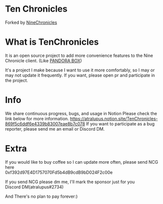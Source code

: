 Ten Chronicles
===============
Forked by [NineChronicles](https://github.com/planetarium/NineChronicles)

# What is TenChronicles
It is an open source project to add more convenience features to the Nine Chronicle client. (Like [PANDORA BOX](https://github.com/osamadeep/NineChronicles-PandoraBox))

It's a project I make because I want to use it more comfortably, so I may or may not update it frequently. If you want, please open pr and participate in the project.

# Info
We share continuous progress, bugs, and usage in Notion
Please check the link below for more information.
https://atralupus.notion.site/TenChronicles-869f5c6ddf6e4339b83007eae8b7c078
If you want to participate as a bug reporter, please send me an email or Discord DM.

# Extra
If you would like to buy coffee so I can update more often, please send NCG here<br>
0xf392d97E4D1757070Fd5b4dB9cdB9bD024F2c00e<br>

If you send NCG please dm me, I'll mark the sponsor just for you<br>
Discord DM(atralupus#2734)<br>

And There's no plan to pay forever:)
